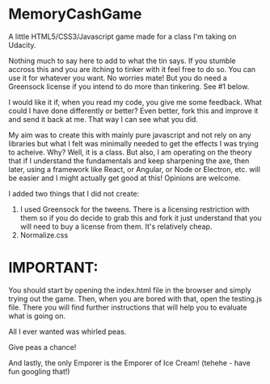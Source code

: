 # MemoryCashGame
A little HTML5/CSS3/Javascript game made for a class I'm taking on Udacity.

Nothing much to say here to add to what the tin says.  If you stumble accross this and you are itching to tinker with it feel free to do so.  You can use it for whatever you want.  No worries mate!  But you do need a Greensock license if you intend to do more than tinkering.  See #1 below.

I would like it if, when you read my code, you give me some feedback.  What could I have done differently or better?  Even better, fork this and improve it and send it back at me.  That way I can see what you did.

My aim was to create this with mainly pure javascript and not rely on any libraries but what I felt was minimally needed to get the effects I was trying to acheive.  Why?  Well, it is a class.  But also, I am operating on the theory that if I understand the fundamentals and keep sharpening the axe, then later, using a framework like React, or Angular, or Node or Electron, etc. will be easier and I might actually get good at this!  Opinions are welcome.

I added two things that I did not create:

1. I used Greensock for the tweens.  There is a licensing restriction with them so if you do decide to grab this and fork it just understand that you will need to buy a license from them.  It's relatively cheap.
2. Normalize.css

# IMPORTANT:

You should start by opening the index.html file in the browser and simply trying out the game.  Then, when you are bored with that, open the testing.js file.  There you will find further instructions that will help you to evaluate what is going on.

All I ever wanted was whirled peas.

Give peas a chance!

And lastly, the only Emporer is the Emporer of Ice Cream!  (tehehe - have fun googling that!)
